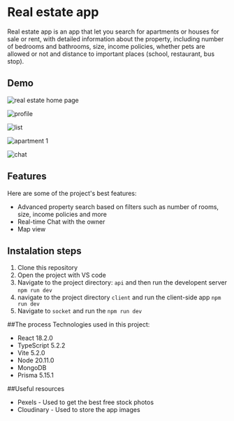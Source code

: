# Real estate app

Real estate app is an app that let you search for apartments or houses for sale or rent, with detailed information about the property, including number of bedrooms and bathrooms, size, income policies, whether pets are allowed or not and distance to important places (school, restaurant, bus stop).

## Demo

![real estate home page](https://github.com/Jhonyx00/estate-app-full/assets/143241366/7b29c0bd-7f71-49b2-b1fb-5767317b7b2f)

![profile](https://github.com/Jhonyx00/estate-app-full/assets/143241366/46b155ac-6d02-4c52-a24d-fa6c641d26a7)

![list](https://github.com/Jhonyx00/estate-app-full/assets/143241366/2f6191a2-b406-4716-b5e2-83e51dc00ff5)

![apartment 1](https://github.com/Jhonyx00/estate-app-full/assets/143241366/afba2877-88b2-46d1-87fd-333e4c5c4ae4)

![chat](https://github.com/Jhonyx00/estate-app-full/assets/143241366/201af64a-ae1b-4def-87e6-4f1bd47095bb)

## Features

Here are some of the project's best features:

* Advanced property search based on filters such as number of rooms, size, income policies and more 
* Real-time Chat with the owner
* Map view

## Instalation steps

1. Clone this repository
2. Open the project with VS code
2. Navigate to the project directory: `api` and then run the developent server `npm run dev`
3. navigate to the project directory `client` and run the client-side app `npm run dev`
4. Navigate to `socket` and run the `npm run dev`

##The process
Technologies used in this project:

* React 18.2.0
* TypeScript 5.2.2
* Vite 5.2.0
* Node 20.11.0
* MongoDB  
* Prisma 5.15.1

##Useful resources

* Pexels - Used to get the best free stock photos
* Cloudinary - Used to store the app images 

